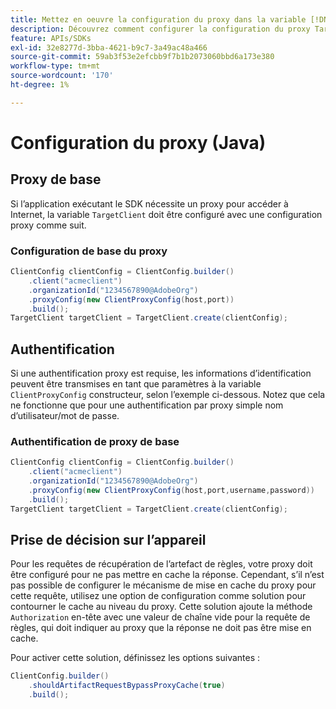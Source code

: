 ```yaml
---
title: Mettez en oeuvre la configuration du proxy dans la variable [!DNL Adobe Target] SDK Java
description: Découvrez comment configurer la configuration du proxy TargetClient dans le [!DNL Adobe Target] SDK Java.
feature: APIs/SDKs
exl-id: 32e8277d-3bba-4621-b9c7-3a49ac48a466
source-git-commit: 59ab3f53e2efcbb9f7b1b2073060bbd6a173e380
workflow-type: tm+mt
source-wordcount: '170'
ht-degree: 1%

---
```


# Configuration du proxy (Java)

## Proxy de base

Si l’application exécutant le SDK nécessite un proxy pour accéder à Internet, la variable `TargetClient` doit être configuré avec une configuration proxy comme suit.

### Configuration de base du proxy

```java {line-numbers="true"}
ClientConfig clientConfig = ClientConfig.builder()
    .client("acmeclient")
    .organizationId("1234567890@AdobeOrg")
    .proxyConfig(new ClientProxyConfig(host,port))
    .build();
TargetClient targetClient = TargetClient.create(clientConfig);
```

## Authentification

Si une authentification proxy est requise, les informations d’identification peuvent être transmises en tant que paramètres à la variable `ClientProxyConfig` constructeur, selon l’exemple ci-dessous. Notez que cela ne fonctionne que pour une authentification par proxy simple nom d’utilisateur/mot de passe.

### Authentification de proxy de base

```java {line-numbers="true"}
ClientConfig clientConfig = ClientConfig.builder()
    .client("acmeclient")
    .organizationId("1234567890@AdobeOrg")
    .proxyConfig(new ClientProxyConfig(host,port,username,password))
    .build();
TargetClient targetClient = TargetClient.create(clientConfig);
```

## Prise de décision sur l’appareil

Pour les requêtes de récupération de l’artefact de règles, votre proxy doit être configuré pour ne pas mettre en cache la réponse. Cependant, s’il n’est pas possible de configurer le mécanisme de mise en cache du proxy pour cette requête, utilisez une option de configuration comme solution pour contourner le cache au niveau du proxy. Cette solution ajoute la méthode `Authorization` en-tête avec une valeur de chaîne vide pour la requête de règles, qui doit indiquer au proxy que la réponse ne doit pas être mise en cache.

Pour activer cette solution, définissez les options suivantes :

```java {line-numbers="true"}
ClientConfig.builder()
    .shouldArtifactRequestBypassProxyCache(true)
    .build();
```


